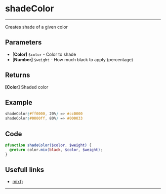 # shadeColor

---

Creates shade of a given color

## Parameters

- **[Color]** `$color` - Color to shade
- **[Number]** `$weight` - How much black to apply (percentage)

## Returns

**[Color]** Shaded color

## Example

```scss
shadeColor(#ff0000, 20%) => #cc0000
shadeColor(#0000ff, 80%) => #000033
```

## Code

```scss
@function shadeColor($color, $weight) {
  @return color.mix(black, $color, $weight);
}
```

## Usefull links

- [mix()](https://sass-lang.com/documentation/modules/color#mix)

---
